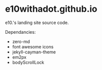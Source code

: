 # e10withadot.github.io
e10.'s landing site source code.

Dependancies:
* zero-md
* font awesome icons
* jekyll-cayman-theme
* em2px
* bodyScrollLock
